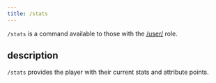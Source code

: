 ```yaml
---
title: /stats
---
```


`/stats` is a command available to those with the [/user/](/reference/roles/#user) role.

## description

`/stats` provides the player with their current stats and attribute points.
